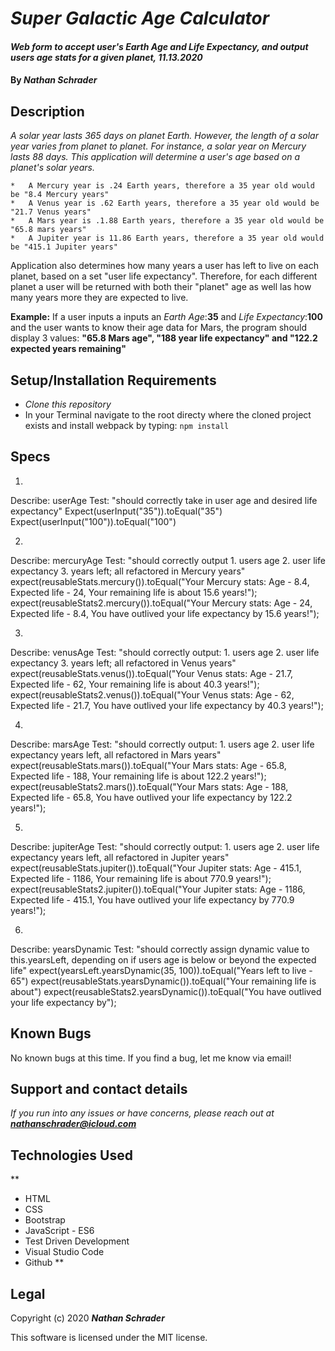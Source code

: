 # _Super Galactic Age Calculator_

#### _Web form to accept user's Earth Age and Life Expectancy, and output users age stats for a given planet, 11.13.2020_

#### By _**Nathan Schrader**_

## Description

_A solar year lasts 365 days on planet Earth. However, the length of a solar year varies from planet to planet. For instance, a solar year on Mercury lasts 88 days. This application will determine a user's age based on a planet's solar years._

    *   A Mercury year is .24 Earth years, therefore a 35 year old would be "8.4 Mercury years"
    *   A Venus year is .62 Earth years, therefore a 35 year old would be "21.7 Venus years"
    *   A Mars year is .1.88 Earth years, therefore a 35 year old would be "65.8 mars years"
    *   A Jupiter year is 11.86 Earth years, therefore a 35 year old would be "415.1 Jupiter years"
    
Application also determines how many years a user has left to live on each planet, based on a set "user life expectancy". Therefore, for each different planet a user will be returned with both their "planet" age as well las how many years more they are expected to live.

**Example:** If a user inputs a inputs an _Earth Age_:**35** and _Life Expectancy_:**100** and the user wants to know their age data for Mars, the program should display 3 values: **"65.8 Mars age", "188 year life expectancy" and "122.2 expected years remaining"** 

## Setup/Installation Requirements

* _Clone this repository_
* In your Terminal navigate to the root directy where the cloned project exists and install webpack by typing:
    `npm install`

## Specs

1.
Describe: userAge
Test: "should correctly take in user age and desired life expectancy"
Expect(userInput("35")).toEqual("35")
Expect(userInput("100")).toEqual("100")

2.
Describe: mercuryAge
Test: "should correctly output 1. users age 2. user life expectancy 3. years left; all refactored in Mercury years"
expect(reusableStats.mercury()).toEqual("Your Mercury stats: Age - 8.4, Expected life - 24, Your remaining life is about 15.6 years!");
expect(reusableStats2.mercury()).toEqual("Your Mercury stats: Age - 24, Expected life - 8.4, You have outlived your life expectancy by 15.6 years!");

3.
Describe: venusAge
Test: "should correctly output: 1. users age 2. user life expectancy 3. years left; all refactored in Venus years"
expect(reusableStats.venus()).toEqual("Your Venus stats: Age - 21.7, Expected life - 62, Your remaining life is about 40.3 years!");
expect(reusableStats2.venus()).toEqual("Your Venus stats: Age - 62, Expected life - 21.7, You have outlived your life expectancy by 40.3 years!");

4.
Describe: marsAge
Test: "should correctly output: 1. users age 2. user life expectancy years left, all refactored in Mars years"
expect(reusableStats.mars()).toEqual("Your Mars stats: Age - 65.8, Expected life - 188, Your remaining life is about 122.2 years!");
expect(reusableStats2.mars()).toEqual("Your Mars stats: Age - 188, Expected life - 65.8, You have outlived your life expectancy by 122.2 years!");

5.
Describe: jupiterAge
Test: "should correctly output: 1. users age 2. user life expectancy years left, all refactored in Jupiter years"
expect(reusableStats.jupiter()).toEqual("Your Jupiter stats: Age - 415.1, Expected life - 1186, Your remaining life is about 770.9 years!");
expect(reusableStats2.jupiter()).toEqual("Your Jupiter stats: Age - 1186, Expected life - 415.1, You have outlived your life expectancy by 770.9 years!");

6.
Describe: yearsDynamic
Test: "should correctly assign dynamic value to this.yearsLeft, depending on if users age is below or beyond the expected life"
expect(yearsLeft.yearsDynamic(35, 100)).toEqual("Years left to live - 65")
expect(reusableStats.yearsDynamic()).toEqual("Your remaining life is about")
expect(reusableStats2.yearsDynamic()).toEqual("You have outlived your life expectancy by");

## Known Bugs

No known bugs at this time. If you find a bug, let me know via email!

## Support and contact details

_If you run into any issues or have concerns, please reach out at **nathanschrader@icloud.com**_

## Technologies Used

**
* HTML
* CSS
* Bootstrap
* JavaScript - ES6
* Test Driven Development
* Visual Studio Code
* Github
**

## Legal

Copyright (c) 2020 **_Nathan Schrader_**

This software is licensed under the MIT license.
